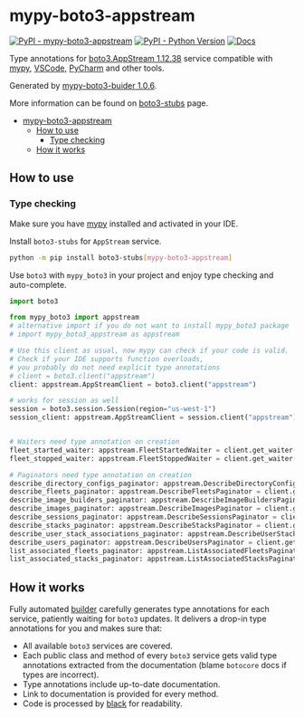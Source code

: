 # mypy-boto3-appstream

[![PyPI - mypy-boto3-appstream](https://img.shields.io/pypi/v/mypy-boto3-appstream.svg?color=blue)](https://pypi.org/project/mypy-boto3-appstream)
[![PyPI - Python Version](https://img.shields.io/pypi/pyversions/mypy-boto3-appstream.svg?color=blue)](https://pypi.org/project/mypy-boto3-appstream)
[![Docs](https://img.shields.io/readthedocs/mypy-boto3-builder.svg?color=blue)](https://mypy-boto3-builder.readthedocs.io/)

Type annotations for
[boto3.AppStream 1.12.38](https://boto3.amazonaws.com/v1/documentation/api/1.12.38/reference/services/appstream.html#AppStream) service
compatible with [mypy](https://github.com/python/mypy), [VSCode](https://code.visualstudio.com/),
[PyCharm](https://www.jetbrains.com/pycharm/) and other tools.

Generated by [mypy-boto3-buider 1.0.6](https://github.com/vemel/mypy_boto3_builder).

More information can be found on [boto3-stubs](https://pypi.org/project/boto3-stubs/) page.

- [mypy-boto3-appstream](#mypy-boto3-appstream)
  - [How to use](#how-to-use)
    - [Type checking](#type-checking)
  - [How it works](#how-it-works)

## How to use

### Type checking

Make sure you have [mypy](https://github.com/python/mypy) installed and activated in your IDE.

Install `boto3-stubs` for `AppStream` service.

```bash
python -m pip install boto3-stubs[mypy-boto3-appstream]
```

Use `boto3` with `mypy_boto3` in your project and enjoy type checking and auto-complete.

```python
import boto3

from mypy_boto3 import appstream
# alternative import if you do not want to install mypy_boto3 package
# import mypy_boto3_appstream as appstream

# Use this client as usual, now mypy can check if your code is valid.
# Check if your IDE supports function overloads,
# you probably do not need explicit type annotations
# client = boto3.client("appstream")
client: appstream.AppStreamClient = boto3.client("appstream")

# works for session as well
session = boto3.session.Session(region="us-west-1")
session_client: appstream.AppStreamClient = session.client("appstream")


# Waiters need type annotation on creation
fleet_started_waiter: appstream.FleetStartedWaiter = client.get_waiter("fleet_started")
fleet_stopped_waiter: appstream.FleetStoppedWaiter = client.get_waiter("fleet_stopped")

# Paginators need type annotation on creation
describe_directory_configs_paginator: appstream.DescribeDirectoryConfigsPaginator = client.get_paginator("describe_directory_configs")
describe_fleets_paginator: appstream.DescribeFleetsPaginator = client.get_paginator("describe_fleets")
describe_image_builders_paginator: appstream.DescribeImageBuildersPaginator = client.get_paginator("describe_image_builders")
describe_images_paginator: appstream.DescribeImagesPaginator = client.get_paginator("describe_images")
describe_sessions_paginator: appstream.DescribeSessionsPaginator = client.get_paginator("describe_sessions")
describe_stacks_paginator: appstream.DescribeStacksPaginator = client.get_paginator("describe_stacks")
describe_user_stack_associations_paginator: appstream.DescribeUserStackAssociationsPaginator = client.get_paginator("describe_user_stack_associations")
describe_users_paginator: appstream.DescribeUsersPaginator = client.get_paginator("describe_users")
list_associated_fleets_paginator: appstream.ListAssociatedFleetsPaginator = client.get_paginator("list_associated_fleets")
list_associated_stacks_paginator: appstream.ListAssociatedStacksPaginator = client.get_paginator("list_associated_stacks")
```

## How it works

Fully automated [builder](https://github.com/vemel/mypy_boto3_builder) carefully generates
type annotations for each service, patiently waiting for `boto3` updates. It delivers
a drop-in type annotations for you and makes sure that:

- All available `boto3` services are covered.
- Each public class and method of every `boto3` service gets valid type annotations
  extracted from the documentation (blame `botocore` docs if types are incorrect).
- Type annotations include up-to-date documentation.
- Link to documentation is provided for every method.
- Code is processed by [black](https://github.com/psf/black) for readability.